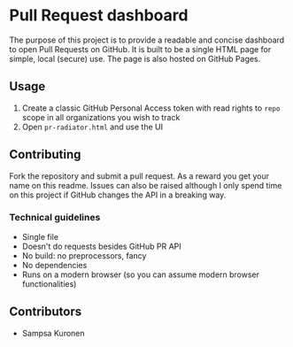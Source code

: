 # Pull Request dashboard

The purpose of this project is to provide a readable and concise dashboard to open Pull Requests on GitHub. It is built to be a single HTML page for simple, local (secure) use. The page is also hosted on GitHub Pages.

## Usage

1. Create a classic GitHub Personal Access token with read rights to `repo` scope in all organizations you wish to track
2. Open `pr-radiator.html` and use the UI

## Contributing

Fork the repository and submit a pull request. As a reward you get your name on this readme. Issues can also be raised although I only spend time on this project if GitHub changes the API in a breaking way.

### Technical guidelines

- Single file
- Doesn't do requests besides GitHub PR API
- No build: no preprocessors, fancy
- No dependencies
- Runs on a modern browser (so you can assume modern browser functionalities)

## Contributors

- Sampsa Kuronen
